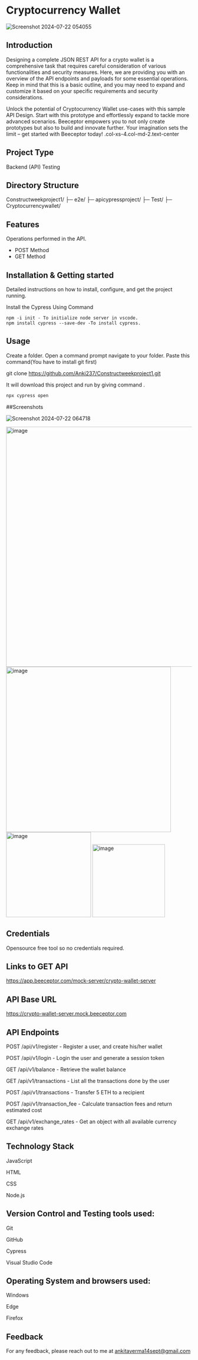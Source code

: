 # Cryptocurrency Wallet

![Screenshot 2024-07-22 054055](https://github.com/user-attachments/assets/4632d32c-79dc-4d01-b109-b02564c66868)

## Introduction
Designing a complete JSON REST API for a crypto wallet is a comprehensive task that requires careful consideration of various functionalities and security measures. Here, we are providing you with an overview of the API endpoints and payloads for some essential operations. Keep in mind that this is a basic outline, and you may need to expand and customize it based on your specific requirements and security considerations.

Unlock the potential of Cryptocurrency Wallet use-cases with this sample API Design. Start with this prototype and effortlessly expand to tackle more advanced scenarios. Beeceptor empowers you to not only create prototypes but also to build and innovate further. Your imagination sets the limit – get started with Beeceptor today! .col-xs-4.col-md-2.text-center

## Project Type
Backend (API) Testing


## Directory Structure
Constructweekproject1/ ├─ e2e/ ├─ apicypressproject/ ├─ Test/ ├─ Cryptocurrencywallet/

## Features
Operations performed in the API.

- POST Method
- GET Method

## Installation & Getting started
Detailed instructions on how to install, configure, and get the project running.

Install the Cypress Using Command
```
npm -i init - To initialize node server in vscode.
npm install cypress --save-dev -To install cypress.
```

## Usage
Create a folder. Open a command prompt navigate to your folder. Paste this command(You have to install git first)

git clone https://github.com/Anki237/Constructweekproject1.git

It will download this project 
and run by giving command .

```bash
npx cypress open
```

 ##Screenshots

 ![Screenshot 2024-07-22 064718](https://github.com/user-attachments/assets/aff74a24-99f2-49be-aa3b-8f21cfb77c22)

 <img width="649" alt="image" src="https://github.com/user-attachments/assets/7e176042-de4b-4b41-a173-3cc68874e73d">

 
 <img width="447" alt="image" src="https://github.com/user-attachments/assets/efc93a7c-e301-4c75-8af2-03861c85b18a">
 
 <img width="230" alt="image" src="https://github.com/user-attachments/assets/6c0f9670-b8b4-46e4-97af-75d33afa9ceb">
 
 <img width="197" alt="image" src="https://github.com/user-attachments/assets/5818f538-65e1-4f3e-8d28-4777414c957f">





## Credentials
Opensource free tool so no credentials required.

## Links to GET API
https://app.beeceptor.com/mock-server/crypto-wallet-server


## API Base URL
https://crypto-wallet-server.mock.beeceptor.com


## API Endpoints

POST /api/v1/register - Register a user, and create his/her wallet

POST /api/v1/login - Login the user and generate a session token

GET /api/v1/balance - Retrieve the wallet balance

GET /api/v1/transactions - List all the transactions done by the user

POST /api/v1/transactions - Transfer 5 ETH to a recipient

POST /api/v1/transaction_fee - Calculate transaction fees and return estimated cost

GET /api/v1/exchange_rates - Get an object with all available currency exchange rates



## Technology Stack
JavaScript

HTML

CSS

Node.js

## Version Control and Testing tools used:

Git

GitHub

Cypress

Visual Studio Code

## Operating System and browsers used:

Windows

Edge

Firefox

## Feedback

For any feedback, please reach out to me at ankitaverma14sept@gmail.com
